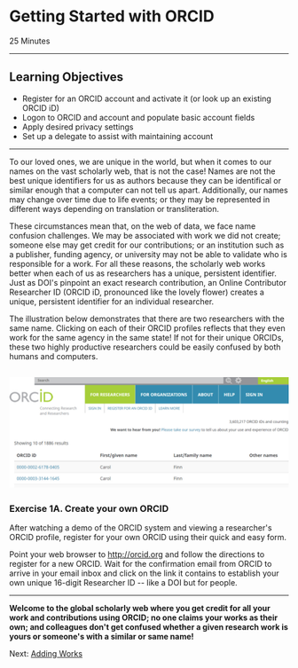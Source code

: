 #  Getting Started with ORCID
25 Minutes

---

## Learning Objectives

* Register for an ORCID account and activate it (or look up an existing ORCID iD)
* Logon to ORCID and account and populate basic account fields
* Apply desired privacy settings
* Set up a delegate to assist with maintaining account

---
To our loved ones, we are unique in the world, but when it comes to our names on the vast scholarly web, that is not the case! Names are not the best unique identifiers for us as authors because they can be identifical or similar enough that a computer can not tell us apart. Additionally, our names may change over time due to life events; or they may be represented in different ways depending on translation or transliteration. 

These circumstances mean that, on the web of data, we face name confusion challenges. 
We may be associated with work we did not create; someone else may get credit for our 
contributions; or an institution such as a publisher, funding agency, or university 
may not be able to validate who is responsible for a work. For all these reasons, 
the scholarly web works better when each of us as researchers has a unique, 
persistent identifier. Just as DOI's pinpoint an exact research contribution, an 
Online Contributor Researcher ID (ORCID iD, pronounced like the lovely flower) 
creates a unique, persistent identifier for an individual researcher.

The illustration below demonstrates that there are two researchers with the same name. 
Clicking on each of their ORCID profiles reflects that they even work for the same 
agency in the same state!  If not for their unique ORCIDs, these two highly productive 
researchers could be easily confused by both humans and computers. 

![Example ORCiD data for two researchers](img/orcid_example.jpg)
---

### Exercise 1A. Create your own ORCID

After watching a demo of the ORCID system and viewing a researcher's ORCID 
profile, register for your own ORCID using their quick and easy form.

Point your web browser to http://orcid.org and follow the directions to 
register for a new ORCID. Wait for the confirmation email from ORCID to 
arrive in your email inbox and click on the link it contains to establish 
your own unique 16-digit Researcher ID -- like a DOI but for people.

---

**Welcome to the global scholarly web where you get credit for all your work
and contributions using ORCID; no one claims your works as their own; and
colleagues don't get confused whether a given research work is yours or
someone's with a similar or same name!**

Next: [Adding Works](01-adding-works.html)
